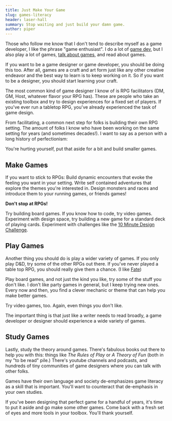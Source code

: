 ```yaml
---
title: Just Make Your Game
slug: games-literacy
header: laser-hall
summary: Stop waiting and just build your damn game.
author: piper
---
```


Those who follow me know that I don't tend to describe myself as a game
developer, I like the phrase "game enthusiast". I do a lot of
[game dev](https://ppb.dev), but I also play a lot of games,
[talk about games](https://youtu.be/bbKED0o3uVU), and read about games.

If you want to be a game designer or game developer, you should be doing this
too. After all, games are a craft and art form just like any other creative
endeavor and the best way to learn is to keep working on it. So if you want to
be a designer, you should start learning your craft.

The most common kind of game designer I know of is RPG facilitators (DM, GM,
Host, whatever flavor your RPG has). These are people who take an existing
toolbox and try to design experiences for a fixed set of players. If you've ever
run a tabletop RPG, you've already experienced the task of game design.

From facilitating, a common next step for folks is building their own RPG
setting. The amount of folks I know who have been working on the same setting
for years (and sometimes decades!). I want to say as a person with a long
history of perfectionism:

You're hurting yourself, put that aside for a bit and build smaller games.

## Make Games

If you want to stick to RPGs: Build dynamic encounters that evoke the feeling
you want in your setting. Write self contained adventures that explore the
themes you're interested in. Design monsters and races and introduce them to
your running games, or friends games!

**Don't stop at RPGs!**

Try building board games. If you know how to code, try video games. Experiment
with design space, try building a new game for a standard deck of playing cards.
Experiment with challenges like the
[10 Minute Design Challenge](http://10minutedesignchallenge.co.uk/).

## Play Games

Another thing you should do is play a wider variety of games. If you only play
D&D, try some of the other RPGs out there. If you've never played a table top
RPG, you should really give them a chance.
(I like [Fate](https://www.evilhat.com/home/fate-core/))

Play board games, and not just the kind you like, try some of the stuff you
don't like. I don't like party games in general, but I keep trying new ones.
Every now and then, you find a clever mechanic or theme that can help you make
better games.

Try video games, too. Again, even things you don't like.

The important thing is that just like a writer needs to read broadly, a game
developer or designer should experience a wide variety of games.

## Study Games

Lastly, study the theory around games. There's fabulous books out there to help
you with this: things like _The Rules of Play_ or _A Theory of Fun_ (both in my
"to be read" pile.) There's youtube channels and podcasts, and hundreds of tiny
communities of game designers where you can talk with other folks.

Games have their own language and society de-emphasizes game literacy as a skill
that is important. You'll want to counteract that de-emphasis in your own
studies.

If you've been designing that perfect game for a handful of years, it's time to
put it aside and go make some other games. Come back with a fresh set of eyes
and more tools in your toolbox. You'll thank yourself.
